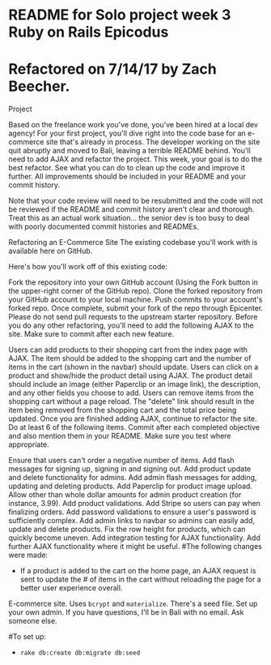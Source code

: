 # README for Solo project week 3 Ruby on Rails Epicodus

# Refactored on 7/14/17 by Zach Beecher.
Project

Based on the freelance work you've done, you've been hired at a local dev agency! For your first project, you'll dive right into the code base for an e-commerce site that's already in process. The developer working on the site quit abruptly and moved to Bali, leaving a terrible README behind. You'll need to add AJAX and refactor the project. This week, your goal is to do the best refactor. See what you can do to clean up the code and improve it further. All improvements should be included in your README and your commit history.

Note that your code review will need to be resubmitted and the code will not be reviewed if the README and commit history aren't clear and thorough. Treat this as an actual work situation... the senior dev is too busy to deal with poorly documented commit histories and READMEs.

Refactoring an E-Commerce Site
The existing codebase you'll work with is available here on GitHub.

Here's how you'll work off of this existing code:

Fork the repository into your own GitHub account (Using the Fork button in the upper-right corner of the GitHub repo).
Clone the forked repository from your GitHub account to your local machine.
Push commits to your account's forked repo.
Once complete, submit your fork of the repo through Epicenter.
Please do not send pull requests to the upstream starter repository.
Before you do any other refactoring, you'll need to add the following AJAX to the site. Make sure to commit after each new feature.

Users can add products to their shopping cart from the index page with AJAX. The item should be added to the shopping cart and the number of items in the cart (shown in the navbar) should update.
Users can click on a product and show/hide the product detail using AJAX. The product detail should include an image (either Paperclip or an image link), the description, and any other fields you choose to add.
Users can remove items from the shopping cart without a page reload. The "delete" link should result in the item being removed from the shopping cart and the total price being updated.
Once you are finished adding AJAX, continue to refactor the site. Do at least 6 of the following items. Commit after each completed objective and also mention them in your README. Make sure you test where appropriate.

Ensure that users can't order a negative number of items.
Add flash messages for signing up, signing in and signing out.
Add product update and delete functionality for admins.
Add admin flash messages for adding, updating and deleting products.
Add Paperclip for product image upload.
Allow other than whole dollar amounts for admin product creation (for instance, 3.99).
Add product validations.
Add Stripe so users can pay when finalizing orders.
Add password validations to ensure a user's password is sufficiently complex.
Add admin links to navbar so admins can easily add, update and delete products.
Fix the row height for products, which can quickly become uneven.
Add integration testing for AJAX functionality.
Add further AJAX functionality where it might be useful.
#The following changes were made:

 * If a product is added to the cart on the home page, an AJAX request is sent to update the # of items in the cart without reloading the page for a better user experience overall.

E-commerce site. Uses `bcrypt` and `materialize`. There's a seed file. Set up your own admin. If you have questions, I'll be in Bali with no email. Ask someone else.

#To set up:
* `rake db:create db:migrate db:seed`
